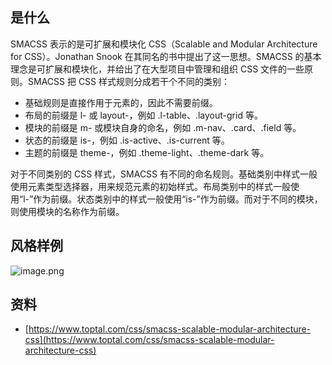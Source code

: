 ## 是什么
SMACSS 表示的是可扩展和模块化 CSS（Scalable and Modular Architecture for CSS）。Jonathan Snook 在其同名的书中提出了这一思想。SMACSS 的基本理念是可扩展和模块化，并给出了在大型项目中管理和组织 CSS 文件的一些原则。SMACSS 把 CSS 样式规则分成若干个不同的类别：

- 基础规则是直接作用于元素的，因此不需要前缀。
- 布局的前缀是 l- 或 layout-，例如 .l-table、.layout-grid 等。
- 模块的前缀是 m- 或模块自身的命名，例如 .m-nav、.card、.field 等。
- 状态的前缀是 is-，例如 .is-active、.is-current 等。
- 主题的前缀是 theme-，例如 .theme-light、.theme-dark 等。

对于不同类别的 CSS 样式，SMACSS 有不同的命名规则。基础类别中样式一般使用元素类型选择器，用来规范元素的初始样式。布局类别中的样式一般使用“l-”作为前缀。状态类别中的样式一般使用“is-”作为前缀。而对于不同的模块，则使用模块的名称作为前缀。
## 风格样例
![image.png](https://cdn.nlark.com/yuque/0/2023/png/1553840/1685431747286-c22b9afe-f79f-413b-be64-afe0f0b55477.png#averageHue=%23ffffff&clientId=ua10cac27-5d0a-4&from=paste&height=382&id=u79e69a79&originHeight=763&originWidth=1720&originalType=binary&ratio=2&rotation=0&showTitle=false&size=51896&status=done&style=none&taskId=u831997e7-1bee-4949-ac22-6decf61bf0c&title=&width=860)






## 资料

- [https://www.toptal.com/css/smacss-scalable-modular-architecture-css](https://www.toptal.com/css/smacss-scalable-modular-architecture-css)
